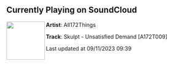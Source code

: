 ## Currently Playing on SoundCloud

[<img align="left" width="100" src="https://i1.sndcdn.com/artworks-jkoTVrTgJ5tHnp8J-QHex5A-t500x500.jpg">](https://soundcloud.com/all172things/skulpt-unsatisfied-demand-a172t009)

**Artist**: All172Things 

**Track**: Skulpt - Unsatisfied Demand [A172T009]

Last updated at 09/11/2023 09:39
